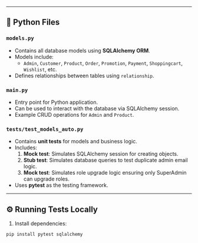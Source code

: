 
---

## 🐍 Python Files

### `models.py`
- Contains all database models using **SQLAlchemy ORM**.
- Models include:
  - `Admin`, `Customer`, `Product`, `Order`, `Promotion`, `Payment`, `Shoppingcart`, `Wishlist`, etc.
- Defines relationships between tables using `relationship`.

### `main.py`
- Entry point for Python application.
- Can be used to interact with the database via SQLAlchemy session.
- Example CRUD operations for `Admin` and `Product`.

### `tests/test_models_auto.py`
- Contains **unit tests** for models and business logic.
- Includes:
  1. **Mock test**: Simulates SQLAlchemy session for creating objects.
  2. **Stub test**: Simulates database queries to test duplicate admin email logic.
  3. **Mock test**: Simulates role upgrade logic ensuring only SuperAdmin can upgrade roles.
- Uses **pytest** as the testing framework.

---

## ⚙️ Running Tests Locally

1. Install dependencies:

```bash
pip install pytest sqlalchemy

